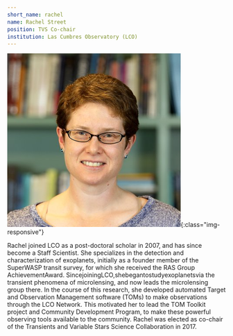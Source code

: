```yaml
---
short_name: rachel
name: Rachel Street
position: TVS Co-chair
institution: Las Cumbres Observatory (LCO)
---
```

![Rachel Street](images/rachel.jpg){:class="img-responsive"}

Rachel joined LCO as a post-doctoral scholar in 2007, and has since become a Staff Scientist. She specializes in the detection and characterization of exoplanets, initially as a founder member of the SuperWASP transit survey, for which she received the RAS Group AchievementAward. SincejoiningLCO,shebegantostudyexoplanetsvia the transient phenomena of microlensing, and now leads the microlensing group there. In the course of this research, she developed automated Target and Observation Management software (TOMs) to make observations through the LCO Network. This motivated her to lead the
TOM Toolkit project and Community Development Program, to make these powerful observing tools available to the community. Rachel was elected as co-chair of the Transients and Variable Stars Science Collaboration in 2017.
